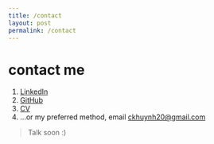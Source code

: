 ```yaml
---
title: /contact
layout: post
permalink: /contact
---
```


# contact me

1. [LinkedIn](https://www.linkedin.com/in/carolynkimhuynh/)
2. [GitHub](https://github.com/care0hlyn)
3. [CV](assets/img/resume.pdf)
4. ...or my preferred method, email ckhuynh20@gmail.com

> Talk soon :)


